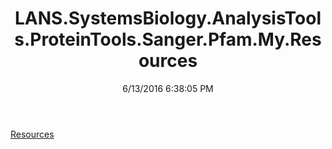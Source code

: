 ﻿---
title: LANS.SystemsBiology.AnalysisTools.ProteinTools.Sanger.Pfam.My.Resources
date: 6/13/2016 6:38:05 PM
---

[Resources](T-LANS.SystemsBiology.AnalysisTools.ProteinTools.Sanger.Pfam.My.Resources.Resources.html)
